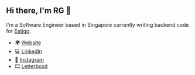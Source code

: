 ## Hi there, I'm RG 👋

I'm a Software Engineer based in Singapore currently writing backend code for [Eatigo](https://github.com/eatigo). 

- 🌍 [Website](https://rgaquino.com)
- 💻 [LinkedIn](https://www.linkedin.com/in/rgaquino)
- 📸 [Instagram](https://instagram.com/rgaquino)
- 🎞 [Letterboxd](https://letterboxd.com/rgaquino)
